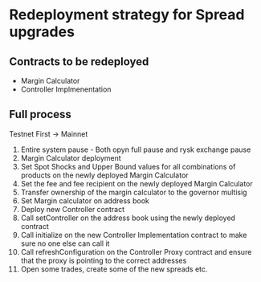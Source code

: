 # Redeployment strategy for Spread upgrades

## Contracts to be redeployed
- Margin Calculator
- Controller Implmenentation

## Full process

Testnet First -> Mainnet

1. Entire system pause - Both opyn full pause and rysk exchange pause
2. Margin Calculator deployment
3. Set Spot Shocks and Upper Bound values for all combinations of products on the newly deployed Margin Calculator
4. Set the fee and fee recipient on the newly deployed Margin Calculator
5. Transfer ownership of the margin calculator to the governor multisig
6. Set Margin calculator on address book
7. Deploy new Controller contract
8. Call setController on the address book using the newly deployed contract 
9. Call initialize on the new Controller Implementation contract to make sure no one else can call it
10. Call refreshConfiguration on the Controller Proxy contract and ensure that the proxy is pointing to the correct addresses
11. Open some trades, create some of the new spreads etc.